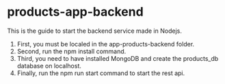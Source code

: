 # products-app-backend

This is the guide to start the backend service made in Nodejs.

1. First, you must be localed in the app-products-backend folder.
2. Second, run the npm install command.
3. Third, you need to have installed MongoDB and create the products_db database on localhost.
4. Finally, run the npm run start command to start the rest api.
